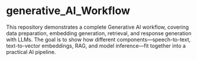 # generative_AI_Workflow
This repository demonstrates a complete Generative AI workflow, covering data preparation, embedding generation, retrieval, and response generation with LLMs. The goal is to show how different components—speech-to-text, text-to-vector embeddings, RAG, and model inference—fit together into a practical AI pipeline.
